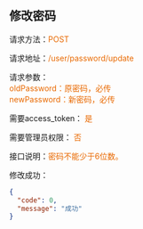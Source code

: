 ## 修改密码
<p>请求方法：<span style="color:#e96900">POST</p>
<p>请求地址：<span style="color:#e96900">/user/password/update</span></p>
<p>请求参数：
<br>
<span style="color:#e96900">oldPassword：原密码，必传</span>
<br>
<span style="color:#e96900">newPassword：新密码，必传</span>
</p>
<p>需要access_token： <span style="color:#e96900">是</span></p>
<p>需要管理员权限： <span style="color:#e96900">否</span></p>
<p>接口说明：<span style="color:#e96900">密码不能少于6位数。</span></p>
<p></p>
修改成功：

```json
{
  "code": 0,
  "message": "成功"
}
```